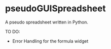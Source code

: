 # pseudoGUISpreadsheet
A pseudo spreadsheet written in Python.

TO DO:
 - Error Handling for the formula widget

